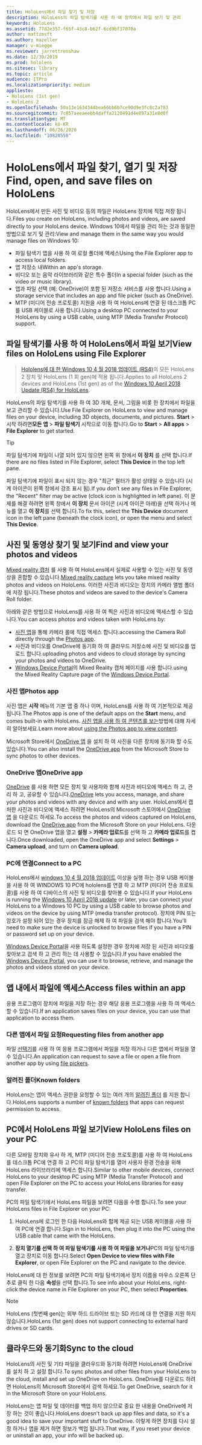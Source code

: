 ```yaml
---
title: HoloLens에서 파일 찾기 및 저장
description: HoloLens의 파일 탐색기를 사용 하 여 장치에서 파일 보기 및 관리
keywords: HoloLens
ms.assetid: 77d2e357-f65f-43c8-b62f-6cd9bf37070a
author: mattzmsft
ms.author: mazeller
manager: v-miegge
ms.reviewer: jarrettrenshaw
ms.date: 12/30/2019
ms.prod: hololens
ms.sitesec: library
ms.topic: article
audience: ITPro
ms.localizationpriority: medium
appliesto:
- HoloLens (1st gen)
- HoloLens 2
ms.openlocfilehash: 50a13e1634344bea66bb6b7ce90d9e3fc8c2a783
ms.sourcegitcommit: 7c057aeeaeebb4daffa2120491d4e897a31e8d0f
ms.translationtype: MT
ms.contentlocale: ko-KR
ms.lasthandoff: 06/26/2020
ms.locfileid: "10828558"
---
```

# <span data-ttu-id="d3e0f-104">HoloLens에서 파일 찾기, 열기 및 저장</span><span class="sxs-lookup"><span data-stu-id="d3e0f-104">Find, open, and save files on HoloLens</span></span>

<span data-ttu-id="d3e0f-105">HoloLens에서 만든 사진 및 비디오 등의 파일은 HoloLens 장치에 직접 저장 됩니다.</span><span class="sxs-lookup"><span data-stu-id="d3e0f-105">Files you create on HoloLens, including photos and videos, are saved directly to your HoloLens device.</span></span> <span data-ttu-id="d3e0f-106">Windows 10에서 파일을 관리 하는 것과 동일한 방법으로 보기 및 관리:</span><span class="sxs-lookup"><span data-stu-id="d3e0f-106">View and manage them in the same way you would manage files on Windows 10:</span></span>

- <span data-ttu-id="d3e0f-107">파일 탐색기 앱을 사용 하 여 로컬 폴더에 액세스</span><span class="sxs-lookup"><span data-stu-id="d3e0f-107">Using the File Explorer app to access local folders.</span></span>
- <span data-ttu-id="d3e0f-108">앱 저장소 내</span><span class="sxs-lookup"><span data-stu-id="d3e0f-108">Within an app's storage.</span></span>
- <span data-ttu-id="d3e0f-109">비디오 또는 음악 라이브러리와 같은 특수 폴더</span><span class="sxs-lookup"><span data-stu-id="d3e0f-109">In a special folder (such as the video or music library).</span></span>
- <span data-ttu-id="d3e0f-110">앱과 파일 선택 (예: OneDrive)이 포함 된 저장소 서비스를 사용 합니다.</span><span class="sxs-lookup"><span data-stu-id="d3e0f-110">Using a storage service that includes an app and file picker (such as OneDrive).</span></span>
- <span data-ttu-id="d3e0f-111">MTP (미디어 전송 프로토콜) 지원을 사용 하 여 HoloLens에 연결 된 데스크톱 PC를 USB 케이블로 사용 합니다.</span><span class="sxs-lookup"><span data-stu-id="d3e0f-111">Using a desktop PC connected to your HoloLens by using a USB cable, using MTP (Media Transfer Protocol) support.</span></span>

## <span data-ttu-id="d3e0f-112">파일 탐색기를 사용 하 여 HoloLens에서 파일 보기</span><span class="sxs-lookup"><span data-stu-id="d3e0f-112">View files on HoloLens using File Explorer</span></span>

> <span data-ttu-id="d3e0f-113">[Hololens에 대 한 Windows 10 4 월 2018 업데이트 (RS4)](https://docs.microsoft.com/windows/mixed-reality/release-notes-april-2018)의 모든 HoloLens 2 장치 및 HoloLens (1 회 gen)에 적용 됩니다.</span><span class="sxs-lookup"><span data-stu-id="d3e0f-113">Applies to all HoloLens 2 devices and HoloLens (1st gen) as of the [Windows 10 April 2018 Update (RS4) for HoloLens](https://docs.microsoft.com/windows/mixed-reality/release-notes-april-2018).</span></span>

<span data-ttu-id="d3e0f-114">HoloLens의 파일 탐색기를 사용 하 여 3D 개체, 문서, 그림을 비롯 한 장치에서 파일을 보고 관리할 수 있습니다.</span><span class="sxs-lookup"><span data-stu-id="d3e0f-114">Use File Explorer on HoloLens to view and manage files on your device, including 3D objects, documents, and pictures.</span></span> <span data-ttu-id="d3e0f-115">**Start**   >  시작 하려면**모든 앱**   >  **파일 탐색기** 시작으로 이동 합니다.</span><span class="sxs-lookup"><span data-stu-id="d3e0f-115">Go to **Start**  > **All apps**  > **File Explorer** to get started.</span></span>

> [!TIP]
> <span data-ttu-id="d3e0f-116">파일 탐색기에 파일이 나열 되어 있지 않으면 왼쪽 위 창에서 **이 장치** 를 선택 합니다.</span><span class="sxs-lookup"><span data-stu-id="d3e0f-116">If there are no files listed in File Explorer, select **This Device** in the top left pane.</span></span>

<span data-ttu-id="d3e0f-117">파일 탐색기에 파일이 표시 되지 않는 경우 "최근" 필터가 활성 상태일 수 있습니다 (시계 아이콘이 왼쪽 창에서 강조 표시 됨).</span><span class="sxs-lookup"><span data-stu-id="d3e0f-117">If you don’t see any files in File Explorer, the "Recent" filter may be active (clock icon is highlighted in left pane).</span></span> <span data-ttu-id="d3e0f-118">이 문제를 해결 하려면 왼쪽 창에서 **이 장치** 문서 아이콘 (시계 아이콘 아래)을 선택 하거나 메뉴를 열고 **이 장치**를 선택 합니다.</span><span class="sxs-lookup"><span data-stu-id="d3e0f-118">To fix this, select the **This Device** document icon in the left pane (beneath the clock icon), or open the menu and select **This Device**.</span></span>

## <span data-ttu-id="d3e0f-119">사진 및 동영상 찾기 및 보기</span><span class="sxs-lookup"><span data-stu-id="d3e0f-119">Find and view your photos and videos</span></span>

<span data-ttu-id="d3e0f-120">[Mixed reality 캡처](holographic-photos-and-videos.md) 를 사용 하 여 HoloLens에서 실제로 사용할 수 있는 사진 및 동영상을 혼합할 수 있습니다.</span><span class="sxs-lookup"><span data-stu-id="d3e0f-120">[Mixed reality capture](holographic-photos-and-videos.md) lets you take mixed reality photos and videos on HoloLens.</span></span>  <span data-ttu-id="d3e0f-121">이러한 사진과 비디오는 장치의 카메라 앨범 폴더에 저장 됩니다.</span><span class="sxs-lookup"><span data-stu-id="d3e0f-121">These photos and videos are saved to the device's Camera Roll folder.</span></span>

<span data-ttu-id="d3e0f-122">아래와 같은 방법으로 HoloLens를 사용 하 여 찍은 사진과 비디오에 액세스할 수 있습니다.</span><span class="sxs-lookup"><span data-stu-id="d3e0f-122">You can access photos and videos taken with HoloLens by:</span></span>

- <span data-ttu-id="d3e0f-123">[사진 앱](holographic-photos-and-videos.md)을 통해 카메라 롤에 직접 액세스 합니다.</span><span class="sxs-lookup"><span data-stu-id="d3e0f-123">accessing the Camera Roll directly through the [Photos app](holographic-photos-and-videos.md).</span></span>
- <span data-ttu-id="d3e0f-124">사진과 비디오를 OneDrive에 동기화 하 여 클라우드 저장소에 사진 및 비디오를 업로드 합니다.</span><span class="sxs-lookup"><span data-stu-id="d3e0f-124">uploading photos and videos to cloud storage by syncing your photos and videos to OneDrive.</span></span>
- <span data-ttu-id="d3e0f-125">[Windows Device Portal](https://docs.microsoft.com/windows/mixed-reality/using-the-windows-device-portal#mixed-reality-capture)의 Mixed Reality 캡처 페이지를 사용 합니다.</span><span class="sxs-lookup"><span data-stu-id="d3e0f-125">using the Mixed Reality Capture page of the [Windows Device Portal](https://docs.microsoft.com/windows/mixed-reality/using-the-windows-device-portal#mixed-reality-capture).</span></span>

### <span data-ttu-id="d3e0f-126">사진 앱</span><span class="sxs-lookup"><span data-stu-id="d3e0f-126">Photos app</span></span>

<span data-ttu-id="d3e0f-127">사진 앱은 **시작** 메뉴의 기본 앱 중 하나 이며, HoloLens를 사용 하 여 기본적으로 제공 됩니다.</span><span class="sxs-lookup"><span data-stu-id="d3e0f-127">The Photos app is one of the default apps on the **Start** menu, and comes built-in with HoloLens.</span></span> <span data-ttu-id="d3e0f-128">[사진 앱을 사용 하 여 콘텐츠를 보는](holographic-photos-and-videos.md)방법에 대해 자세히 알아보세요.</span><span class="sxs-lookup"><span data-stu-id="d3e0f-128">Learn more about [using the Photos app to view content](holographic-photos-and-videos.md).</span></span>

<span data-ttu-id="d3e0f-129">Microsoft Store에서 [OneDrive 앱](https://www.microsoft.com/p/onedrive/9wzdncrfj1p3) 을 설치 하 여 사진을 다른 장치에 동기화 할 수도 있습니다.</span><span class="sxs-lookup"><span data-stu-id="d3e0f-129">You can also install the [OneDrive app](https://www.microsoft.com/p/onedrive/9wzdncrfj1p3) from the Microsoft Store to sync photos to other devices.</span></span>

### <span data-ttu-id="d3e0f-130">OneDrive 앱</span><span class="sxs-lookup"><span data-stu-id="d3e0f-130">OneDrive app</span></span>

<span data-ttu-id="d3e0f-131">[OneDrive](https://onedrive.live.com/) 를 사용 하면 모든 장치 및 사용자와 함께 사진과 비디오에 액세스 하 고, 관리 하 고, 공유할 수 있습니다.</span><span class="sxs-lookup"><span data-stu-id="d3e0f-131">[OneDrive](https://onedrive.live.com/) lets you access, manage, and share your photos and videos with any device and with any user.</span></span> <span data-ttu-id="d3e0f-132">HoloLens에서 캡처한 사진과 비디오에 액세스 하려면 HoloLens의 Microsoft 스토어에서 [OneDrive 앱](https://www.microsoft.com/p/onedrive/9wzdncrfj1p3) 을 다운로드 하세요.</span><span class="sxs-lookup"><span data-stu-id="d3e0f-132">To access the photos and videos captured on HoloLens, download the [OneDrive app](https://www.microsoft.com/p/onedrive/9wzdncrfj1p3) from the Microsoft Store on your HoloLens.</span></span> <span data-ttu-id="d3e0f-133">다운로드 되 면 OneDrive 앱을 열고 **설정**  >  **카메라 업로드**를 선택 하 고 **카메라 업로드**를 켭니다.</span><span class="sxs-lookup"><span data-stu-id="d3e0f-133">Once downloaded, open the OneDrive app and select **Settings** > **Camera upload**, and turn on **Camera upload**.</span></span>

### <span data-ttu-id="d3e0f-134">PC에 연결</span><span class="sxs-lookup"><span data-stu-id="d3e0f-134">Connect to a PC</span></span>

<span data-ttu-id="d3e0f-135">HoloLens에서 [windows 10 4 월 2018 업데이트](https://docs.microsoft.com/windows/mixed-reality/release-notes-april-2018) 이상을 실행 하는 경우 USB 케이블을 사용 하 여 WINDOWS 10 PC에 hololens를 연결 하 고 MTP (미디어 전송 프로토콜)를 사용 하 여 디바이스의 사진 및 비디오를 찾아볼 수 있습니다.</span><span class="sxs-lookup"><span data-stu-id="d3e0f-135">If your HoloLens is running the [Windows 10 April 2018 update](https://docs.microsoft.com/windows/mixed-reality/release-notes-april-2018) or later, you can connect your HoloLens to a Windows 10 PC by using a USB cable to browse photos and videos on the device by using MTP (media transfer protocol).</span></span> <span data-ttu-id="d3e0f-136">장치에 PIN 또는 암호가 설정 되어 있는 경우 장치를 잠금 해제 하 여 파일을 검색 해야 합니다.</span><span class="sxs-lookup"><span data-stu-id="d3e0f-136">You'll need to make sure the device is unlocked to browse files if you have a PIN or password set up on your device.</span></span>  

<span data-ttu-id="d3e0f-137">[Windows Device Portal](https://docs.microsoft.com/windows/mixed-reality/using-the-windows-device-portal)을 사용 하도록 설정한 경우 장치에 저장 된 사진과 비디오를 찾아보고 검색 하 고 관리 하는 데 사용할 수 있습니다.</span><span class="sxs-lookup"><span data-stu-id="d3e0f-137">If you have enabled the [Windows Device Portal](https://docs.microsoft.com/windows/mixed-reality/using-the-windows-device-portal), you can use it to browse, retrieve, and manage the photos and videos stored on your device.</span></span>

## <span data-ttu-id="d3e0f-138">앱 내에서 파일에 액세스</span><span class="sxs-lookup"><span data-stu-id="d3e0f-138">Access files within an app</span></span>

<span data-ttu-id="d3e0f-139">응용 프로그램이 장치에 파일을 저장 하는 경우 해당 응용 프로그램을 사용 하 여 액세스할 수 있습니다.</span><span class="sxs-lookup"><span data-stu-id="d3e0f-139">If an application saves files on your device, you can use that application to access them.</span></span>

### <span data-ttu-id="d3e0f-140">다른 앱에서 파일 요청</span><span class="sxs-lookup"><span data-stu-id="d3e0f-140">Requesting files from another app</span></span>

<span data-ttu-id="d3e0f-141">파일 [선택기](https://docs.microsoft.com/windows/mixed-reality/app-model#file-pickers)를 사용 하 여 응용 프로그램에서 파일을 저장 하거나 다른 앱에서 파일을 열 수 있습니다.</span><span class="sxs-lookup"><span data-stu-id="d3e0f-141">An application can request to save a file or open a file from another app by using [file pickers](https://docs.microsoft.com/windows/mixed-reality/app-model#file-pickers).</span></span>

### <span data-ttu-id="d3e0f-142">알려진 폴더</span><span class="sxs-lookup"><span data-stu-id="d3e0f-142">Known folders</span></span>

<span data-ttu-id="d3e0f-143">HoloLens는 앱이 액세스 권한을 요청할 수 있는 여러 개의 [알려진 폴더](https://docs.microsoft.com/windows/mixed-reality/app-model#known-folders) 를 지원 합니다.</span><span class="sxs-lookup"><span data-stu-id="d3e0f-143">HoloLens supports a number of [known folders](https://docs.microsoft.com/windows/mixed-reality/app-model#known-folders) that apps can request permission to access.</span></span>

## <span data-ttu-id="d3e0f-144">PC에서 HoloLens 파일 보기</span><span class="sxs-lookup"><span data-stu-id="d3e0f-144">View HoloLens files on your PC</span></span>

<span data-ttu-id="d3e0f-145">다른 모바일 장치와 유사 하 게, MTP (미디어 전송 프로토콜)를 사용 하 여 HoloLens를 데스크톱 PC에 연결 하 고 PC의 파일 탐색기를 열어 사용자 환경 전송을 위해 HoloLens 라이브러리에 액세스 합니다.</span><span class="sxs-lookup"><span data-stu-id="d3e0f-145">Similar to other mobile devices, connect HoloLens to your desktop PC using MTP (Media Transfer Protocol) and open File Explorer on the PC to access your HoloLens libraries for easy transfer.</span></span>

<span data-ttu-id="d3e0f-146">PC의 파일 탐색기에서 HoloLens 파일을 보려면 다음을 수행 합니다.</span><span class="sxs-lookup"><span data-stu-id="d3e0f-146">To see your HoloLens files in File Explorer on your PC:</span></span>

1. <span data-ttu-id="d3e0f-147">HoloLens에 로그인 한 다음 HoloLens와 함께 제공 되는 USB 케이블을 사용 하 여 PC에 연결 합니다.</span><span class="sxs-lookup"><span data-stu-id="d3e0f-147">Sign in to HoloLens, then plug it into the PC using the USB cable that came with the HoloLens.</span></span>

1. <span data-ttu-id="d3e0f-148">**장치 열기를 선택 하 여 파일 탐색기를 사용 하 여 파일을 보거나**PC의 파일 탐색기를 열고 장치로 이동 합니다.</span><span class="sxs-lookup"><span data-stu-id="d3e0f-148">Select **Open Device to view files with File Explorer**, or open File Explorer on the PC and navigate to the device.</span></span>

<span data-ttu-id="d3e0f-149">HoloLens에 대 한 정보를 보려면 PC의 파일 탐색기에서 장치 이름을 마우스 오른쪽 단추로 클릭 한 다음 **속성**을 선택 합니다.</span><span class="sxs-lookup"><span data-stu-id="d3e0f-149">To see info about your HoloLens, right-click the device name in File Explorer on your PC, then select **Properties**.</span></span>

> [!NOTE]
> <span data-ttu-id="d3e0f-150">HoloLens (첫번째 gen)는 외부 하드 드라이브 또는 SD 카드에 대 한 연결을 지원 하지 않습니다.</span><span class="sxs-lookup"><span data-stu-id="d3e0f-150">HoloLens (1st gen) does not support connecting to external hard drives or SD cards.</span></span>

## <span data-ttu-id="d3e0f-151">클라우드와 동기화</span><span class="sxs-lookup"><span data-stu-id="d3e0f-151">Sync to the cloud</span></span>

<span data-ttu-id="d3e0f-152">HoloLens의 사진 및 기타 파일을 클라우드와 동기화 하려면 HoloLens에 OneDrive를 설치 하 고 설정 합니다.</span><span class="sxs-lookup"><span data-stu-id="d3e0f-152">To sync photos and other files from your HoloLens to the cloud, install and set up OneDrive on HoloLens.</span></span> <span data-ttu-id="d3e0f-153">OneDrive를 다운로드 하려면 HoloLens의 Microsoft Store에서 검색 하세요.</span><span class="sxs-lookup"><span data-stu-id="d3e0f-153">To get OneDrive, search for it in the Microsoft Store on your HoloLens.</span></span>

<span data-ttu-id="d3e0f-154">HoloLens는 앱 파일 및 데이터를 백업 하지 않으므로 중요 한 내용을 OneDrive에 저장 하는 것이 좋습니다.</span><span class="sxs-lookup"><span data-stu-id="d3e0f-154">HoloLens doesn't back up app files and data, so it's a good idea to save your important stuff to OneDrive.</span></span> <span data-ttu-id="d3e0f-155">이렇게 하면 장치를 다시 설정 하거나 앱을 제거 하면 정보가 백업 됩니다.</span><span class="sxs-lookup"><span data-stu-id="d3e0f-155">That way, if you reset your device or uninstall an app, your info will be backed up.</span></span>
